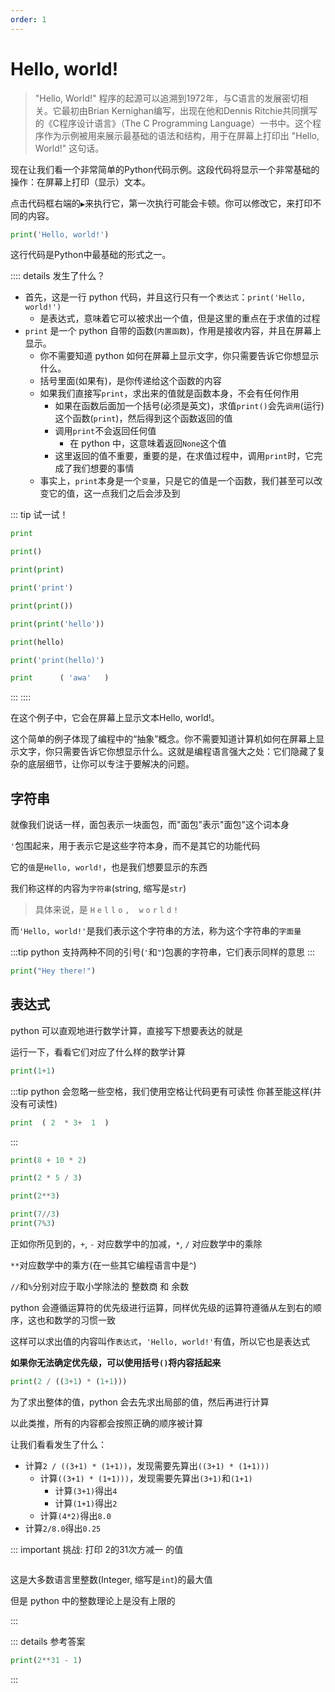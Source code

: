 ```yaml
---
order: 1
---
```

# Hello, world!

> "Hello, World!" 程序的起源可以追溯到1972年，与C语言的发展密切相关。它最初由Brian Kernighan编写，出现在他和Dennis Ritchie共同撰写的《C程序设计语言》（The C Programming Language）一书中。这个程序作为示例被用来展示最基础的语法和结构，用于在屏幕上打印出 "Hello, World!" 这句话。

现在让我们看一个非常简单的Python代码示例。这段代码将显示一个非常基础的操作：在屏幕上打印（显示）文本。

点击代码框右端的`▶`来执行它，第一次执行可能会卡顿。你可以修改它，来打印不同的内容。

```py edit env="test"
print('Hello, world!')
```

这行代码是Python中最基础的形式之一。

:::: details 发生了什么？

- 首先，这是一行 python 代码，并且这行只有一个`表达式`：`print('Hello, world!')`
  - 是表达式，意味着它可以被求出一个值，但是这里的重点在于求值的过程
- `print` 是一个 python 自带的函数(`内置函数`)，作用是接收内容，并且在屏幕上显示。
  - 你不需要知道 python 如何在屏幕上显示文字，你只需要告诉它你想显示什么。
  - 括号里面(如果有)，是你传递给这个函数的内容
  - 如果我们直接写`print`，求出来的值就是函数本身，不会有任何作用
    - 如果在函数后面加一个括号(必须是英文)，求值`print()`会先`调用`(运行)这个函数(`print`)，然后得到这个函数返回的值
    - 调用`print`不会返回任何值
      - 在 python 中，这意味着返回`None`这个值
    - 这里返回的值不重要，重要的是，在求值过程中，调用`print`时，它完成了我们想要的事情
  - 事实上，`print`本身是一个`变量`，只是它的值是一个函数，我们甚至可以改变它的值，这一点我们之后会涉及到


::: tip 试一试！

```py edit env="test"
print
```
```py edit env="test"
print()
```
```py edit env="test"
print(print)
```
```py edit env="test"
print('print')
```
```py edit env="test"
print(print())
```
```py edit env="test"
print(print('hello'))
```
```py edit env="test"
print(hello)
```
```py edit env="test"
print('print(hello)')
```
```py edit env="test"
print      ( 'awa'   )
```

:::
::::


在这个例子中，它会在屏幕上显示文本Hello, world!。

这个简单的例子体现了编程中的“抽象”概念。你不需要知道计算机如何在屏幕上显示文字，你只需要告诉它你想显示什么。这就是编程语言强大之处：它们隐藏了复杂的底层细节，让你可以专注于要解决的问题。

## 字符串

就像我们说话一样，面包表示一块面包，而"面包"表示"面包"这个词本身

`'`包围起来，用于表示它是这些字符本身，而不是其它的功能代码

它的`值`是`Hello, world!`，也是我们想要显示的东西

我们称这样的内容为`字符串`(string, 缩写是`str`)

> 具体来说，是 `H` `e` `l` `l` `o` `,` ` `&nbsp;`w` `o` `r` `l` `d` `!`

而`'Hello, world!'`是我们表示这个字符串的方法，称为这个字符串的`字面量`

:::tip python 支持两种不同的引号(`'`和`"`)包裹的字符串，它们表示同样的意思
:::

```py edit env="test"
print("Hey there!")
```

## 表达式

python 可以直观地进行数学计算，直接写下想要表达的就是

运行一下，看看它们对应了什么样的数学计算

```py edit env="test"
print(1+1)
```

:::tip python 会忽略一些空格，我们使用空格让代码更有可读性
你甚至能这样(并没有可读性)
```py edit env="test"
print  ( 2  * 3+  1  )
```
:::

```py edit env="test"
print(8 + 10 * 2)
```

```py edit env="test"
print(2 * 5 / 3)
```

```py edit env="test"
print(2**3)
```

```py edit env="test"
print(7//3)
print(7%3)
```

正如你所见到的，`+`, `-` 对应数学中的加减，`*`, `/` 对应数学中的乘除

`**`对应数学中的乘方(在一些其它编程语言中是`^`)

`//`和`%`分别对应于取小学除法的 整数商 和 余数

python 会遵循运算符的优先级进行运算，同样优先级的运算符遵循从左到右的顺序，这也和数学的习惯一致

这样可以求出值的内容叫作`表达式`，`'Hello, world!'`有值，所以它也是表达式

**如果你无法确定优先级，可以使用括号`()`将内容括起来**

```py edit env="test"
print(2 / ((3+1) * (1+1)))
```

为了求出整体的值，python 会去先求出局部的值，然后再进行计算

以此类推，所有的内容都会按照正确的顺序被计算

让我们看看发生了什么：

- 计算`2 / ((3+1) * (1+1))`，发现需要先算出`((3+1) * (1+1)))`
  - 计算`((3+1) * (1+1)))`，发现需要先算出`(3+1)`和`(1+1)`
    - 计算`(3+1)`得出`4`
    - 计算`(1+1)`得出`2`
  - 计算`(4*2)`得出`8.0`
- 计算`2/8.0`得出`0.25`

::: important 挑战: 打印 2的31次方减一 的值

```py edit env="test" target="result"

```

<div id="result"></div>

<AnswerChecker target="result" answer="2147483647<br>">

这是大多数语言里整数(Integer, 缩写是`int`)的最大值

但是 python 中的整数理论上是没有上限的

</AnswerChecker>

:::

::: details 参考答案
```py
print(2**31 - 1)
```
:::

<script setup>
import AnswerChecker from "@source/.vuepress/components/AnswerChecker.vue";
</script>
